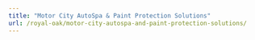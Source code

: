 ```yaml
---
title: "Motor City AutoSpa & Paint Protection Solutions"
url: /royal-oak/motor-city-autospa-and-paint-protection-solutions/
---
```

